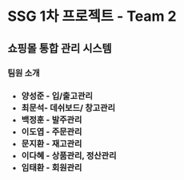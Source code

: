 <h1>SSG 1차 프로젝트 - Team 2</h1>

<h2>쇼핑몰 통합 관리 시스템</h2>

<h3>팀원 소개<h3>
<ul>
  <li>양성준 - 입/출고관리</li>
  <li>최문석- 데쉬보드/ 창고관리 </li>
  <li>백정훈 - 발주관리</li>
  <li>이도엽 - 주문관리</li>
  <li>문지환 - 재고관리</li>
  <li>이다혜 - 상품관리, 정산관리</li>
  <li>임태환 - 회원관리</li>
</ul>
